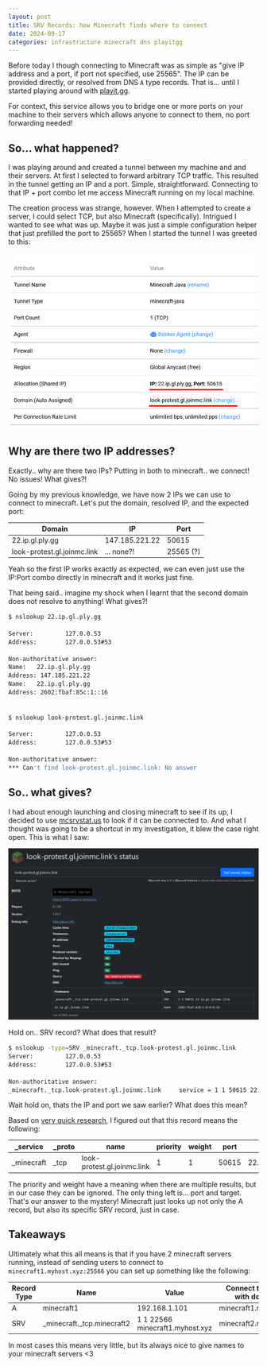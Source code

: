 ```yaml
---
layout: post
title: SRV Records: how Minecraft finds where to connect
date: 2024-09-17
categories: infrastructure minecraft dns playitgg
---
```


Before today I though connecting to Minecraft was as simple as "give IP address and a port, if port not specified, use 25565". The IP can be provided directly, or resolved from DNS `A` type records. That is... until I started playing around with [playit.gg](https://playit.gg/).

For context, this service allows you to bridge one or more ports on your machine to their servers which allows anyone to connect to them, no port forwarding needed!

## So... what happened?

I was playing around and created a tunnel between my machine and and their servers. At first I selected to forward arbitrary TCP traffic. This resulted in the tunnel getting an IP and a port. Simple, straightforward. Connecting to that IP + port combo let me access Minecraft running on my local machine.

The creation process was strange, however. When I attempted to create a server, I could select TCP, but also Minecraft (specifically). Intrigued I wanted to see what was up. Maybe it was just a simple configuration helper that just prefilled the port to 25565? When I started the tunnel I was greeted to this:

![](../assets/posts/2024-09-17-minecraft-srv-records/playit-allocation-domain.png)

## Why are there two IP addresses?

Exactly.. why are there two IPs? Putting in both to minecraft.. we connect! No issues! What gives?!

Going by my previous knowledge, we have now 2 IPs we can use to connect to minecraft. Let's put the domain, resolved IP, and the expected port:

| Domain                      | IP             | Port      |
| --------------------------- | -------------- | --------- |
| 22.ip.gl.ply.gg             | 147.185.221.22 | 50615     |
| look-protest.gl.joinmc.link | ... none?!     | 25565 (?) |

Yeah so the first IP works exactly as expected, we can even just use the IP:Port combo directly in minecraft and it works just fine.

That being said.. imagine my shock when I learnt that the second domain does not resolve to anything! What gives?!

```bash
$ nslookup 22.ip.gl.ply.gg

Server:         127.0.0.53
Address:        127.0.0.53#53

Non-authoritative answer:
Name:   22.ip.gl.ply.gg
Address: 147.185.221.22
Name:   22.ip.gl.ply.gg
Address: 2602:fbaf:85c:1::16


$ nslookup look-protest.gl.joinmc.link

Server:         127.0.0.53
Address:        127.0.0.53#53

Non-authoritative answer:
*** Can't find look-protest.gl.joinmc.link: No answer
```

## So.. what gives?

I had about enough launching and closing minecraft to see if its up, I decided to use [mcsrvstat.us](https://mcsrvstat.us) to look if it can be connected to. And what I thought was going to be a shortcut in my investigation, it blew the case right open. This is what I saw:

![Alt text](../assets/posts/2024-09-17-minecraft-srv-records/srv-record.png)

Hold on.. SRV record? What does that result?

```bash
$ nslookup -type=SRV _minecraft._tcp.look-protest.gl.joinmc.link
Server:         127.0.0.53
Address:        127.0.0.53#53

Non-authoritative answer:
_minecraft._tcp.look-protest.gl.joinmc.link     service = 1 1 50615 22.ip.gl.joinmc.link.
```

Wait hold on, thats the IP and port we saw earlier? What does this mean?

Based on [very quick research](https://en.wikipedia.org/wiki/SRV_record), I figured out that this record means the following:

| \_service   | \_proto | name                        | priority | weight | port  | target               |
| ----------- | ------- | --------------------------- | -------- | ------ | ----- | -------------------- |
| \_minecraft | \_tcp   | look-protest.gl.joinmc.link | 1        | 1      | 50615 | 22.ip.gl.joinmc.link |

The priority and weight have a meaning when there are multiple results, but in our case they can be ignored. The only thing left is... port and target. That's our answer to the mystery! Minecraft just looks up not only the A record, but also its specific SRV record, just in case.

## Takeaways

Ultimately what this all means is that if you have 2 minecraft servers running, instead of sending users to connect to `minecraft1.myhost.xyz:25566` you can set up something like the following:

| Record Type | Name                         | Value                           | Connect to server with domain: |
| ----------- | ---------------------------- | ------------------------------- | ------------------------------ |
| A           | minecraft1                   | 192.168.1.101                   | minecraft1.myhost.xyz          |
| SRV         | \_minecraft.\_tcp.minecraft2 | 1 1 22566 minecraft1.myhost.xyz | minecraft2.myhost.xyz          |

In most cases this means very little, but its always nice to give names to your minecraft servers <3
